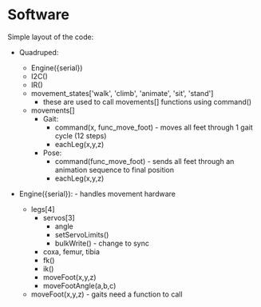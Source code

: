 # Software

Simple layout of the code:

- Quadruped:
	- Engine({serial})
	- I2C()
	- IR()
	- movement_states['walk', 'climb', 'animate', 'sit', 'stand']
		- these are used to call movements[] functions using command()
	- movements[]
		- Gait:
			- command(x, func_move_foot) - moves all feet through 1 gait cycle (12 steps)
			- eachLeg(x,y,z)
		- Pose:
			- command(func_move_foot) - sends all feet through an animation sequence to final position
			- eachLeg(x,y,z)

- Engine({serial}): - handles movement hardware
	- legs[4]
		- servos[3]
			- angle
			- setServoLimits()
			- bulkWrite() - change to sync
		- coxa, femur, tibia
		- fk()
		- ik()
		- moveFoot(x,y,z)
		- moveFootAngle(a,b,c)
	- moveFoot(x,y,z) - gaits need a function to call
